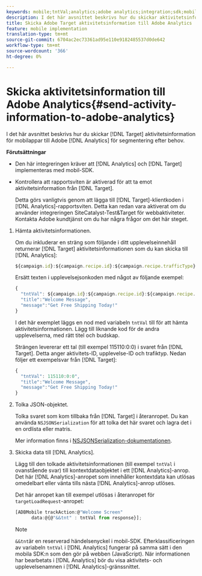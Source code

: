 ```yaml
---
keywords: mobile;tntVal;analytics;adobe analytics;integration;sdk;mobile sdk;
description: I det här avsnittet beskrivs hur du skickar aktivitetsinformation för Adobe Target-mobilappar till Adobe Analytics för postAhoc-segmentering.
title: Skicka Adobe Target aktivitetsinformation till Adobe Analytics
feature: mobile implementation
translation-type: tm+mt
source-git-commit: 6704ac2ec73361ad95e110e9182485537d0de642
workflow-type: tm+mt
source-wordcount: '366'
ht-degree: 0%

---
```



# Skicka aktivitetsinformation till Adobe Analytics{#send-activity-information-to-adobe-analytics}

I det här avsnittet beskrivs hur du skickar [!DNL Target] aktivitetsinformation för mobilappar till Adobe [!DNL Analytics] för segmentering efter behov.

**Förutsättningar**

* Den här integreringen kräver att [!DNL Analytics] och [!DNL Target] implementeras med mobil-SDK.
* Kontrollera att rapportsviten är aktiverad för att ta emot aktivitetsinformation från [!DNL Target].

   Detta görs vanligtvis genom att lägga till [!DNL Target]-klientkoden i [!DNL Analytics]-rapportsviten. Detta kan redan vara aktiverat om du använder integreringen SiteCatalyst-Test&amp;Target för webbaktiviteter. Kontakta Adobe kundtjänst om du har några frågor om det här steget.

1. Hämta aktivitetsinformationen.

   Om du inkluderar en sträng som följande i ditt upplevelseinnehåll returnerar [!DNL Target] aktivitetsinformationen som du kan skicka till [!DNL Analytics]:

   ```javascript
   ${campaign.id}:${campaign.recipe.id}:${campaign.recipe.trafficType}
   ```

   Ersätt texten i upplevelsejsonkoden med något av följande exempel:

   ```javascript
   { 
     "tntVal": ${campaign.id}:${campaign.recipe.id}:${campaign.recipe.trafficType}", 
     "title":"Welcome Message", 
     "message":"Get Free Shipping Today!" 
   }
   ```

   I det här exemplet läggs en nod med variabeln `tntVal` till för att hämta aktivitetsinformationen. Lägg till liknande kod för de andra upplevelserna, med rätt titel och budskap.

   Strängen levererar ett tal (till exempel 115110:0:0) i svaret från [!DNL Target]. Detta anger aktivitets-ID, upplevelse-ID och trafiktyp. Nedan följer ett exempelsvar från [!DNL Target]:

   ```javascript
   { 
     "tntVal": 115110:0:0", 
     "title":"Welcome Message", 
     "message":"Get Free Shipping Today!" 
   }
   ```

1. Tolka JSON-objektet.

   Tolka svaret som kom tillbaka från [!DNL Target] i återanropet. Du kan använda `NSJSONSerialization` för att tolka det här svaret och lagra det i en ordlista eller matris.

   Mer information finns i [NSJSONSerialization-dokumentationen](https://developer.apple.com/library/ios/documentation/Foundation/Reference/NSJSONSerialization_Class/#//apple_ref/occ/clm/NSJSONSerialization/JSONObjectWithData:options:error).

1. Skicka data till [!DNL Analytics].

   Lägg till den tolkade aktivitetsinformationen (till exempel `tntVal` i ovanstående svar) till kontextdataobjektet i ett [!DNL Analytics]-anrop. Det här [!DNL Analytics]-anropet som innehåller kontextdata kan utlösas omedelbart eller vänta tills nästa [!DNL Analytics]-anrop utlöses.

   Det här anropet kan till exempel utlösas i återanropet för `targetLoadRequest`-anropet:

   ```javascript
   [ADBMobile trackAction:@"Welcome Screen"  
         data:@{@"&&tnt" : tntVal from response}];
   ```

   >[!NOTE]
   >
   >`&&tnt`är en reserverad händelsenyckel i mobil-SDK. Efterklassificeringen av variabeln `tntVal` i [!DNL Analytics] fungerar på samma sätt i den mobila SDK:n som den gör på webben (JavaScript). När informationen har bearbetats i [!DNL Analytics] bör du visa aktivitets- och upplevelsenamnen i [!DNL Analytics]-gränssnittet.

